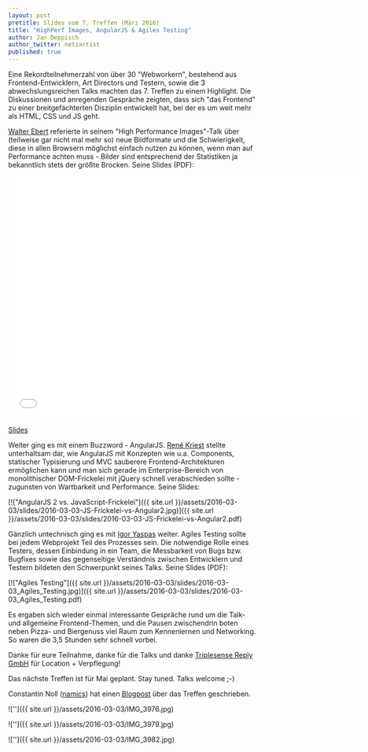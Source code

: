 ```yaml
---
layout: post
pretitle: Slides vom 7. Treffen (März 2016)
title: "HighPerf Images, AngularJS & Agiles Testing"
author: Jan Deppisch
author_twitter: netzartist
published: true
---
```


Eine Rekordteilnehmerzahl von über 30 "Webworkern", bestehend aus Frontend-Entwicklern, Art Directors und Testern, sowie die 3 abwechslungsreichen Talks machten das 7. Treffen zu einem Highlight. Die Diskussionen und anregenden Gespräche zeigten, dass sich "das Frontend" zu einer breitgefächterten Disziplin entwickelt hat, bei der es um weit mehr als HTML, CSS und JS geht. 

[Walter Ebert](https://twitter.com/wltrd) referierte in seinem "High Performance Images"-Talk über (teilweise gar nicht mal mehr so) neue Bildformate und die Schwierigkeit, diese in allen Browsern möglichst einfach nutzen zu können, wenn man auf Performance achten muss - Bilder sind entsprechend der Statistiken ja bekanntlich stets der größte Brocken. Seine Slides (PDF):

<iframe src="//www.slideshare.net/slideshow/embed_code/key/52ZQEo2N4yVZ8" width="720" height="494" scrolling="no" frameborder="0" webkitallowfullscreen mozallowfullscreen allowfullscreen></iframe>

[Slides](http://de.slideshare.net/walterebert/high-performance-images)

Weiter ging es mit einem Buzzword - AngularJS. [René Kriest](https://twitter.com/renekriest) stellte unterhaltsam dar, wie AngularJS mit Konzepten wie u.a. Components, statischer Typisierung und MVC sauberere Frontend-Architekturen ermöglichen kann und man sich gerade im Enterprise-Bereich von monolithischer DOM-Frickelei mit jQuery schnell verabschieden sollte - zugunsten von Wartbarkeit und Performance. Seine Slides:

[!["AngularJS 2 vs. JavaScript-Frickelei"]({{ site.url }}/assets/2016-03-03/slides/2016-03-03-JS-Frickelei-vs-Angular2.jpg)]({{ site.url }}/assets/2016-03-03/slides/2016-03-03-JS-Frickelei-vs-Angular2.pdf)

Gänzlich untechnisch ging es mit [Igor Yaspas](https://twitter.com/igor_yaspas) weiter. Agiles Testing sollte bei jedem Webprojekt Teil des Prozesses sein. Die notwendige Rolle eines Testers, dessen Einbindung in ein Team, die Messbarkeit von Bugs bzw. Bugfixes sowie das gegenseitige Verständnis zwischen Entwicklern und Testern bildeten den Schwerpunkt seines Talks. Seine Slides (PDF):

[!["Agiles Testing"]({{ site.url }}/assets/2016-03-03/slides/2016-03-03_Agiles_Testing.jpg)]({{ site.url }}/assets/2016-03-03/slides/2016-03-03_Agiles_Testing.pdf)

Es ergaben sich wieder einmal interessante Gespräche rund um die Talk- und allgemeine Frontend-Themen, und die Pausen zwischendrin boten neben Pizza- und Biergenuss viel Raum zum Kennenlernen und Networking. So waren die 3,5 Stunden sehr schnell vorbei.

Danke für eure Teilnahme, danke für die Talks und danke [Triplesense Reply GmbH](http://www.triplesense.de) für Location + Verpflegung!

Das nächste Treffen ist für Mai geplant. Stay tuned. Talks welcome ;-)

Constantin Noll ([namics](http://www.namics.com)) hat einen [Blogpost](https://about.namics.com/2016/03/treffen-der-frontend-usergroup-rheinmain.html) über das Treffen geschrieben.

!['']({{ site.url }}/assets/2016-03-03/IMG_3976.jpg)

!['']({{ site.url }}/assets/2016-03-03/IMG_3979.jpg)

!['']({{ site.url }}/assets/2016-03-03/IMG_3982.jpg)
